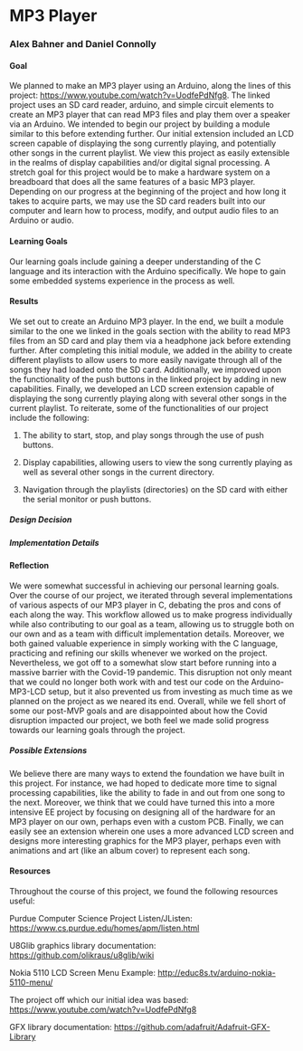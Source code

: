 # MP3 Player
### Alex Bahner and Daniel Connolly
#### Goal
We planned to make an MP3 player using an Arduino, along the lines of this project: https://www.youtube.com/watch?v=UodfePdNfg8. The linked project uses an SD card reader, arduino, and simple circuit elements to create an MP3 player that can read MP3 files and play them over a speaker via an Arduino. We intended to begin our project by building a module similar to this before extending further. Our initial extension included an LCD screen capable of displaying the song currently playing, and potentially other songs in the current playlist. We view this project as easily extensible in the realms of display capabilities and/or digital signal processing. A stretch goal for this project would be to make a hardware system on a breadboard that does all the same features of a basic MP3 player. Depending on our progress at the beginning of the project and how long it takes to acquire parts, we may use the SD card readers built into our computer and learn how to process, modify, and output audio files to an Arduino or audio.

#### Learning Goals
Our learning goals include gaining a deeper understanding of the C language and its interaction with the Arduino specifically. We hope to gain some embedded systems experience in the process as well.

#### Results
We set out to create an Arduino MP3 player. In the end, we built a module similar to the one we linked in the goals section with the ability to read MP3 files from an SD card and play them via a headphone jack before extending further. After completing this initial module, we added in the ability to create different playlists to allow users to more easily navigate through all of the songs they had loaded onto the SD card. Additionally, we improved upon the functionality of the push buttons in the linked project by adding in new capabilities. Finally, we developed an LCD screen extension capable of displaying the song currently playing along with several other songs in the current playlist. To reiterate, some of the functionalities of our project include the following:

1. The ability to start, stop, and play songs through the use of push buttons.

2. Display capabilities, allowing users to view the song currently playing as well as several other songs in the current directory.

3. Navigation through the playlists (directories) on the SD card with either the serial monitor or push buttons.

##### Design Decision

##### Implementation Details

#### Reflection
We were somewhat successful in achieving our personal learning goals. Over the course of our project, we iterated through several implementations of various aspects of our MP3 player in C, debating the pros and cons of each along the way. This workflow allowed us to make progress individually while also contributing to our goal as a team, allowing us to struggle both on our own and as a team with difficult implementation details. Moreover, we both gained valuable experience in simply working with the C language, practicing and refining our skills whenever we worked on the project. Nevertheless, we got off to a somewhat slow start before running into a massive barrier with the Covid-19 pandemic. This disruption not only meant that we could no longer both work with and test our code on the Arduino-MP3-LCD setup, but it also prevented us from investing as much time as we planned on the project as we neared its end. Overall, while we fell short of some our post-MVP goals and are disappointed about how the Covid disruption impacted our project, we both feel we made solid progress towards our learning goals through the project.

##### Possible Extensions
We believe there are many ways to extend the foundation we have built in this project. For instance, we had hoped to dedicate more time to signal processing capabilities, like the ability to fade in and out from one song to the next. Moreover, we think that we could have turned this into a more intensive EE project by focusing on designing all of the hardware for an MP3 player on our own, perhaps even with a custom PCB. Finally, we can easily see an extension wherein one uses a more advanced LCD screen and designs more interesting graphics for the MP3 player, perhaps even with animations and art (like an album cover) to represent each song.

#### Resources
Throughout the course of this project, we found the following resources useful:

Purdue Computer Science Project Listen/JListen: https://www.cs.purdue.edu/homes/apm/listen.html

U8Glib graphics library documentation: https://github.com/olikraus/u8glib/wiki

Nokia 5110 LCD Screen Menu Example: http://educ8s.tv/arduino-nokia-5110-menu/

The project off which our initial idea was based: https://www.youtube.com/watch?v=UodfePdNfg8

GFX library documentation: https://github.com/adafruit/Adafruit-GFX-Library
